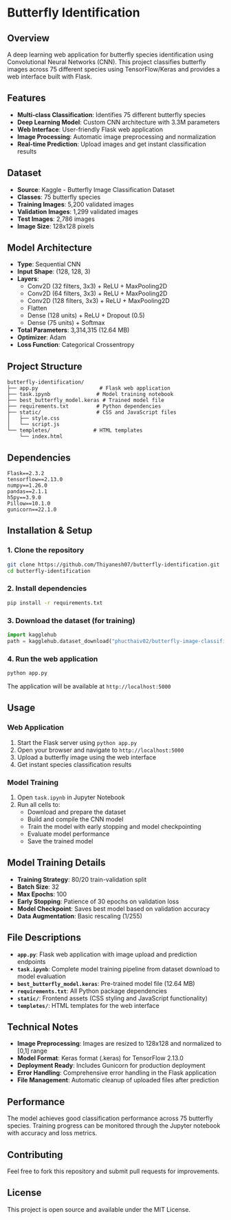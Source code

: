 # Butterfly Identification

## Overview
A deep learning web application for butterfly species identification using Convolutional Neural Networks (CNN). This project classifies butterfly images across 75 different species using TensorFlow/Keras and provides a web interface built with Flask.

## Features
- **Multi-class Classification**: Identifies 75 different butterfly species
- **Deep Learning Model**: Custom CNN architecture with 3.3M parameters
- **Web Interface**: User-friendly Flask web application
- **Image Processing**: Automatic image preprocessing and normalization
- **Real-time Prediction**: Upload images and get instant classification results

## Dataset
- **Source**: Kaggle - Butterfly Image Classification Dataset
- **Classes**: 75 butterfly species
- **Training Images**: 5,200 validated images
- **Validation Images**: 1,299 validated images
- **Test Images**: 2,786 images
- **Image Size**: 128x128 pixels

## Model Architecture
- **Type**: Sequential CNN
- **Input Shape**: (128, 128, 3)
- **Layers**:
  - Conv2D (32 filters, 3x3) + ReLU + MaxPooling2D
  - Conv2D (64 filters, 3x3) + ReLU + MaxPooling2D
  - Conv2D (128 filters, 3x3) + ReLU + MaxPooling2D
  - Flatten
  - Dense (128 units) + ReLU + Dropout (0.5)
  - Dense (75 units) + Softmax
- **Total Parameters**: 3,314,315 (12.64 MB)
- **Optimizer**: Adam
- **Loss Function**: Categorical Crossentropy

## Project Structure
```
butterfly-identification/
├── app.py                    # Flask web application
├── task.ipynb               # Model training notebook
├── best_butterfly_model.keras # Trained model file
├── requirements.txt         # Python dependencies
├── static/                  # CSS and JavaScript files
│   ├── style.css
│   └── script.js
└── templetes/              # HTML templates
    └── index.html
```

## Dependencies
```
Flask==2.3.2
tensorflow==2.13.0
numpy==1.26.0
pandas==2.1.1
h5py==3.9.0
Pillow==10.1.0
gunicorn==22.1.0
```

## Installation & Setup

### 1. Clone the repository
```bash
git clone https://github.com/Thiyanesh07/butterfly-identification.git
cd butterfly-identification
```

### 2. Install dependencies
```bash
pip install -r requirements.txt
```

### 3. Download the dataset (for training)
```python
import kagglehub
path = kagglehub.dataset_download("phucthaiv02/butterfly-image-classification")
```

### 4. Run the web application
```bash
python app.py
```

The application will be available at `http://localhost:5000`

## Usage

### Web Application
1. Start the Flask server using `python app.py`
2. Open your browser and navigate to `http://localhost:5000`
3. Upload a butterfly image using the web interface
4. Get instant species classification results

### Model Training
1. Open `task.ipynb` in Jupyter Notebook
2. Run all cells to:
   - Download and prepare the dataset
   - Build and compile the CNN model
   - Train the model with early stopping and model checkpointing
   - Evaluate model performance
   - Save the trained model

## Model Training Details
- **Training Strategy**: 80/20 train-validation split
- **Batch Size**: 32
- **Max Epochs**: 100
- **Early Stopping**: Patience of 30 epochs on validation loss
- **Model Checkpoint**: Saves best model based on validation accuracy
- **Data Augmentation**: Basic rescaling (1/255)

## File Descriptions

- **`app.py`**: Flask web application with image upload and prediction endpoints
- **`task.ipynb`**: Complete model training pipeline from dataset download to model evaluation
- **`best_butterfly_model.keras`**: Pre-trained model file (12.64 MB)
- **`requirements.txt`**: All Python package dependencies
- **`static/`**: Frontend assets (CSS styling and JavaScript functionality)
- **`templetes/`**: HTML templates for the web interface

## Technical Notes

- **Image Preprocessing**: Images are resized to 128x128 and normalized to [0,1] range
- **Model Format**: Keras format (.keras) for TensorFlow 2.13.0
- **Deployment Ready**: Includes Gunicorn for production deployment
- **Error Handling**: Comprehensive error handling in the Flask application
- **File Management**: Automatic cleanup of uploaded files after prediction

## Performance
The model achieves good classification performance across 75 butterfly species. Training progress can be monitored through the Jupyter notebook with accuracy and loss metrics.

## Contributing
Feel free to fork this repository and submit pull requests for improvements.

## License
This project is open source and available under the MIT License.
